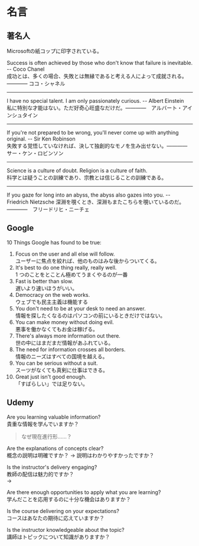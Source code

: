 # 名言

## 著名人

Microsoftの紙コップに印字されている。

Success is often achieved by those who don't know that failure is inevitable. -- Coco Chanel  
成功とは、多くの場合、失敗とは無縁であると考える人によって成就される。―――― ココ・シャネル

---

I have no special talent. I am only passionately curious. -- Albert Einstein  
私に特別な才能はない。ただ好奇心旺盛なだけだ。――――　アルバート・アインシュタイン

---

If you're not prepared to be wrong, you'll never come up with anything original. -- Sir Ken Robinson  
失敗する覚悟していなければ、決して独創的なモノを生み出せない。――――　サー・ケン・ロビンソン

---

Science is a culture of doubt. Religion is a culture of faith.  
科学とは疑うことの訓練であり、宗教とは信じることの訓練である。

---

If you gaze for long into an abyss, the abyss also gazes into you.  -- Friedrich Nietzsche
深淵を覗くとき、深淵もまたこちらを覗いているのだ。――――　フリードリヒ・ニーチェ

## Google

10 Things Google has found to be true:

1. Focus on the user and all else will follow.  
   ユーザーに焦点を絞れば、他のものはみな後からついてくる。
2. It's best to do one thing really, really well.  
   1 つのことをとことん極めてうまくやるのが一番
3. Fast is better than slow.  
   遅いより速いほうがいい。
4. Democracy on the web works.  
   ウェブでも民主主義は機能する
5. You don't need to be at your desk to need an answer.  
   情報を探したくなるのはパソコンの前にいるときだけではない。
6. You can make money without doing evil.  
   悪事を働かなくてもお金は稼げる。
7. There's always more information out there.  
   世の中にはまだまだ情報があふれている。
8. The need for information crosses all borders.  
   情報のニーズはすべての国境を越える。
9. You can be serious without a suit.  
   スーツがなくても真剣に仕事はできる。
10. Great just isn't good enough.  
    「すばらしい」では足りない。

## Udemy

Are you learning valuable information?  
貴重な情報を学んでいますか？

> なぜ現在進行形……？

Are the explanations of concepts clear?  
概念の説明は明確ですか？
→ 説明はわかりやすかったですか？

Is the instructor's delivery engaging?  
教師の配信は魅力的ですか？  
→

Are there enough opportunities to apply what you are learning?  
学んだことを応用するのに十分な機会はありますか？

Is the course delivering on your expectations?  
コースはあなたの期待に応えていますか？

Is the instructor knowledgeable about the topic?  
講師はトピックについて知識がありますか？
